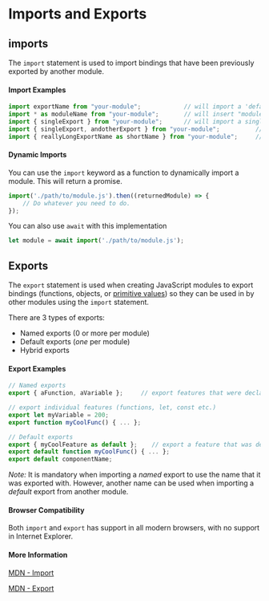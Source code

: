 # Imports and Exports


## imports

The `import` statement is used to import bindings that have been previously exported by another module.

#### Import Examples

```javascript
import exportName from "your-module";            // will import a 'default' export from "your-module"
import * as moduleName from "your-module";       // will insert "moduleName" into the current scope, along with all the exports within it
import { singleExport } from "your-module";      // will import a single 'named' export from "your-module"
import { singleExport, andotherExport } from "your-module";          // will import both 'singleExport' and 'anotherExport' from "your-module"
import { reallyLongExportName as shortName } from "your-module";     // will rename the exported name as something else when importing
```

#### Dynamic Imports

You can use the `import` keyword as a function to dynamically import a module. This will return a promise.

```javascript
import('./path/to/module.js').then((returnedModule) => {
    // Do whatever you need to do.
});
```

You can also use `await` with this implementation

```javascript
let module = await import('./path/to/module.js');
```

## Exports

The `export` statement is used when creating JavaScript modules to export bindings (functions, objects, or [primitive values](https://developer.mozilla.org/en-US/docs/Glossary/Primitive)) so they can be used in by other modules using the `import` statement.

There are 3 types of exports:
* Named exports (0 or more per module)
* Default exports (*one* per module)
* Hybrid exports

#### Export Examples

```javascript
// Named exports
export { aFunction, aVariable };     // export features that were declared earlier

// export individual features (functions, let, const etc.)
export let myVariable = 200;
export function myCoolFunc() { ... };

// Default exports
export { myCoolFeature as default };    // export a feature that was declared earlier as a default
export default function myCoolFunc() { ... };
export default componentName;
```

*Note:* It is mandatory when importing a *named* export to use the name that it was exported with. However, another name can be used when importing a *default* export from another module.

#### Browser Compatibility
Both `import` and `export` has support in all modern browsers, with no support in Internet Explorer.

#### More Information
[MDN - Import](https://developer.mozilla.org/en-US/docs/Web/JavaScript/Reference/Statements/import) 

[MDN - Export](https://developer.mozilla.org/en-US/docs/Web/JavaScript/Reference/Statements/export)
